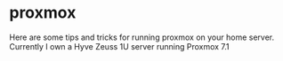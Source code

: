 # proxmox
Here are some tips and tricks for running proxmox on your home server.
Currently I own a Hyve Zeuss 1U server running Proxmox 7.1
